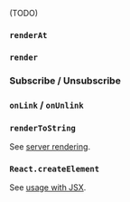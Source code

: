 <!-- {% extend('index.html', {title: 'API'}) %} } -->

(TODO)

### `renderAt`

### `render`

### Subscribe / Unsubscribe

### `onLink` / `onUnlink`

### `renderToString`

See [server rendering](server/).

### `React.createElement`

See [usage with JSX](jsx/).
